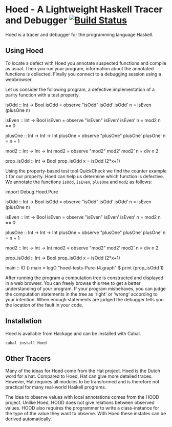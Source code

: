 # Hoed - A Lightweight Haskell Tracer and Debugger [![Build Status](https://travis-ci.org/MaartenFaddegon/Hoed.svg?branch=master)](https://travis-ci.org/MaartenFaddegon/Hoed)

Hoed is a tracer and debugger for the programming language Haskell.

## Using Hoed

To locate a defect with Hoed you annotate suspected functions and compile as usual. Then you run your program, information about the annotated functions is collected. Finally you connect to a debugging session using a webbrowser.

Let us consider the following program, a defective implementation of a parity function with a test property.

   isOdd :: Int -> Bool
   isOdd = observe "isOdd" isOdd’
   isOdd’ n = isEven (plusOne n)
   
   isEven :: Int -> Bool
   isEven = observe "isEven" isEven’
   isEven’ n = mod2 n == 0
   
   plusOne :: Int -> Int -> Int
   plusOne = observe "plusOne" plusOne’
   plusOne’ n = n + 1
   
   mod2 :: Int -> Int -> Int
   mod2 = observe "mod2" mod2’
   mod2’ n = div n 2
   
   prop_isOdd :: Int -> Bool
   prop_isOdd x = isOdd (2*x+1)

Using the property-based test tool QuickCheck we find the counter example `1` for our property. Hoed can help us determine which function is defective. We annotate the functions `isOdd`, `isEven`, `plusOne` and `mod2` as follows:

   import Debug.Hoed.Pure
   
   isOdd :: Int -> Bool
   isOdd = observe "isOdd" isOdd’
   isOdd’ n = isEven (plusOne n)
   
   isEven :: Int -> Bool
   isEven = observe "isEven" isEven’
   isEven’ n = mod2 n == 0
   
   plusOne :: Int -> Int -> Int
   plusOne = observe "plusOne" plusOne’
   plusOne’ n = n + 1
   
   mod2 :: Int -> Int -> Int
   mod2 = observe "mod2" mod2’
   mod2’ n = div n 2
   
   prop_isOdd :: Int -> Bool
   prop_isOdd x = isOdd (2*x+1)
   
   main :: IO ()
   main = logO "hoed-tests-Pure-t4.graph" $ print (prop_isOdd 1)

After running the program a computation tree is constructed and displayed in a
web browser. You can freely browse this tree to get a better understanding of
your program. If your program misbehaves, you can judge the computation
statements in the tree as 'right' or 'wrong' according to your intention. When
enough statements are judged the debugger tells you the location of the fault
in your code.

## Installation

Hoed is available from Hackage and can be installed with Cabal.

    cabal install Hoed

## Other Tracers

Many of the ideas for Hoed come from the Hat project. Hoed is the Dutch word for a hat. Compared to Hoed, Hat can give more detailed traces. However, Hat requires all modules to be transformed and is therefore not practical for many real-world Haskell programs.

The idea to observe values with local annotations comes from the HOOD project. Unlike Hoed, HOOD does not give relations between observed values. HOOD also requires the programmer to write a class-instance for the type of the value they want to observe. With Hoed these instates can be derived automatically.
